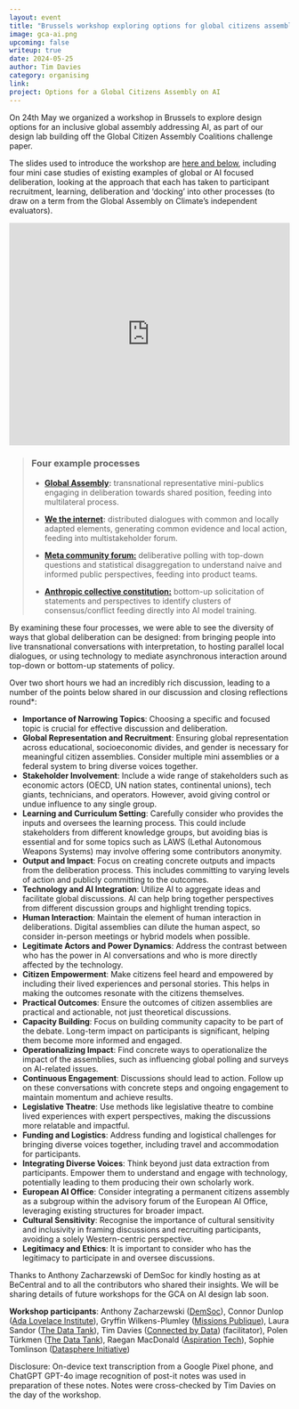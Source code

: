 ```yaml
---
layout: event
title: "Brussels workshop exploring options for global citizens assembly on AI"
image: gca-ai.png
upcoming: false
writeup: true
date: 2024-05-25
author: Tim Davies
category: organising
link: 
project: Options for a Global Citizens Assembly on AI
---
```


On 24th May we organized a workshop in Brussels to explore design options for an inclusive global assembly addressing AI, as part of our design lab building off the Global Citizen Assembly Coalitions challenge paper. 

<!--more-->

The slides used to introduce the workshop are [here and below](https://docs.google.com/presentation/d/1zn_5h2IGdUogYT0AcjvqaVxw8AfIqPYBJwucsDtFkkY/edit#slide=id.p), including four mini case studies of existing examples of global or AI focused deliberation, looking at the approach that each has taken to participant recruitment, learning, deliberation and ‘docking’ into other processes (to draw on a term from the Global Assembly on Climate’s independent evaluators). 

<iframe src="https://docs.google.com/presentation/d/e/2PACX-1vRl7hhKxpWcsU5wxQB4A3JkbaX8qQpGuLSZJPhPPzmwbxDInj_lV-2qSh_Y5v5W2w_scSjKqN3Wp7li/embed?start=false&loop=false&delayms=3000" frameborder="0" width="100%" height="400" allowfullscreen="true" mozallowfullscreen="true" webkitallowfullscreen="true"></iframe>

> ### Four example processes
>
> * **[Global Assembly](https://globalassembly.org/):** transnational representative mini-publics engaging in deliberation towards shared position, feeding into multilateral process. 
>
> * **[We the internet](https://missionspubliques.org/pf/we-the-internet-global-citizens-dialogue-on-the-future-of-internet/):** distributed dialogues with common and locally adapted elements, generating common evidence and local action, feeding into multistakeholder forum.
>
> * **[Meta community forum:](https://cddrl.fsi.stanford.edu/publication/meta-community-forum-results-analysis)** deliberative polling with top-down questions and statistical disaggregation to understand naive and informed public perspectives, feeding into product teams.
> 
> * **[Anthropic collective constitution:](https://www.anthropic.com/news/collective-constitutional-ai-aligning-a-language-model-with-public-input)** bottom-up solicitation of statements and perspectives to identify clusters of consensus/conflict feeding directly into AI model training. 

By examining these four processes, we were able to see the diversity of ways that global deliberation can be designed: from bringing people into live transnational conversations with interpretation, to hosting parallel local dialogues, or using technology to mediate asynchronous interaction around top-down or bottom-up statements of policy. 

Over two short hours we had an incredibly rich discussion, leading to a number of the points below shared in our discussion and closing reflections round*: 

* **Importance of Narrowing Topics**: Choosing a specific and focused topic is crucial for effective discussion and deliberation.
* **Global Representation and Recruitment**: Ensuring global representation across educational, socioeconomic divides, and gender is necessary for meaningful citizen assemblies. Consider multiple mini assemblies or a federal system to bring diverse voices together.
* **Stakeholder Involvement**: Include a wide range of stakeholders such as economic actors (OECD, UN nation states, continental unions), tech giants, technicians, and operators. However, avoid giving control or undue influence to any single group.
* **Learning and Curriculum Setting**: Carefully consider who provides the inputs and oversees the learning process. This could include stakeholders from different knowledge groups, but avoiding bias is essential and for some topics such as LAWS (Lethal Autonomous Weapons Systems) may involve offering some contributors anonymity.
* **Output and Impact**: Focus on creating concrete outputs and impacts from the deliberation process. This includes committing to varying levels of action and publicly committing to the outcomes.
* **Technology and AI Integration**: Utilize AI to aggregate ideas and facilitate global discussions. AI can help bring together perspectives from different discussion groups and highlight trending topics.
* **Human Interaction**: Maintain the element of human interaction in deliberations. Digital assemblies can dilute the human aspect, so consider in-person meetings or hybrid models when possible.
* **Legitimate Actors and Power Dynamics**: Address the contrast between who has the power in AI conversations and who is more directly affected by the technology.
* **Citizen Empowerment**: Make citizens feel heard and empowered by including their lived experiences and personal stories. This helps in making the outcomes resonate with the citizens themselves.
* **Practical Outcomes**: Ensure the outcomes of citizen assemblies are practical and actionable, not just theoretical discussions.
* **Capacity Building**: Focus on building community capacity to be part of the debate. Long-term impact on participants is significant, helping them become more informed and engaged.
* **Operationalizing Impact**: Find concrete ways to operationalize the impact of the assemblies, such as influencing global polling and surveys on AI-related issues.
* **Continuous Engagement**: Discussions should lead to action. Follow up on these conversations with concrete steps and ongoing engagement to maintain momentum and achieve results.
* **Legislative Theatre**: Use methods like legislative theatre to combine lived experiences with expert perspectives, making the discussions more relatable and impactful.
* **Funding and Logistics**: Address funding and logistical challenges for bringing diverse voices together, including travel and accommodation for participants.
* **Integrating Diverse Voices**: Think beyond just data extraction from participants. Empower them to understand and engage with technology, potentially leading to them producing their own scholarly work.
* **European AI Office**: Consider integrating a permanent citizens assembly as a subgroup within the advisory forum of the European AI Office, leveraging existing structures for broader impact.
* **Cultural Sensitivity**: Recognise the importance of cultural sensitivity and inclusivity in framing discussions and recruiting participants, avoiding a solely Western-centric perspective.
* **Legitimacy and Ethics**: It is important to consider who has the legitimacy to participate in and oversee discussions.

Thanks to Anthony Zacharzewski of DemSoc for kindly hosting as at BeCentral and to all the contributors who shared their insights. We will be sharing details of future workshops for the GCA on AI design lab soon. 

**Workshop participants**: Anthony Zacharzewski ([DemSoc](https://www.demsoc.org)), Connor Dunlop ([Ada Lovelace Institute](https://www.adalovelaceinstitute.org)), Gryffin Wilkens-Plumley ([Missions Publique](https://missionspubliques.org)), Laura Sandor ([The Data Tank](https://thedatatank.org)), Tim Davies ([Connected by Data](https://connectedbydata.org)) (facilitator), Polen Türkmen ([The Data Tank](https://thedatatank.org)), Raegan MacDonald ([Aspiration Tech](https://aspirationtech.org)), Sophie Tomlinson ([Datasphere Initiative](https://www.thedatasphere.org))

Disclosure: On-device text transcription from a Google Pixel phone, and ChatGPT GPT-4o image recognition of post-it notes was used in preparation of these notes. Notes were cross-checked by Tim Davies on the day of the workshop.

